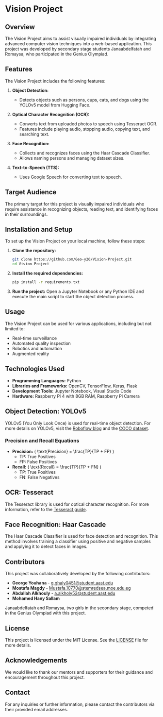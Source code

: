 

# Vision Project

## Overview

The Vision Project aims to assist visually impaired individuals by integrating advanced computer vision techniques into a web-based application. This project was developed by secondary stage students Janaabdelfatah and Romaysa, who participated in the Genius Olympiad.

## Features

The Vision Project includes the following features:

1. **Object Detection:**
   - Detects objects such as persons, cups, cats, and dogs using the YOLOv5 model from Hugging Face.

2. **Optical Character Recognition (OCR):**
   - Converts text from uploaded photos to speech using Tesseract OCR.
   - Features include playing audio, stopping audio, copying text, and searching text.

3. **Face Recognition:**
   - Collects and recognizes faces using the Haar Cascade Classifier.
   - Allows naming persons and managing dataset sizes.

4. **Text-to-Speech (TTS):**
   - Uses Google Speech for converting text to speech.

## Target Audience

The primary target for this project is visually impaired individuals who require assistance in recognizing objects, reading text, and identifying faces in their surroundings.

## Installation and Setup

To set up the Vision Project on your local machine, follow these steps:

1. **Clone the repository:**
   ```bash
   git clone https://github.com/Geo-y20/Vision-Project.git
   cd Vision-Project
   ```

2. **Install the required dependencies:**
   ```bash
   pip install -r requirements.txt
   ```

3. **Run the project:**
   Open a Jupyter Notebook or any Python IDE and execute the main script to start the object detection process.

## Usage

The Vision Project can be used for various applications, including but not limited to:

- Real-time surveillance
- Automated quality inspection
- Robotics and automation
- Augmented reality

## Technologies Used

- **Programming Languages:** Python
- **Libraries and Frameworks:** OpenCV, TensorFlow, Keras, Flask
- **Development Tools:** Jupyter Notebook, Visual Studio Code
- **Hardware:** Raspberry Pi 4 with 8GB RAM, Raspberry Pi Camera

## Object Detection: YOLOv5

YOLOv5 (You Only Look Once) is used for real-time object detection. For more details on YOLOv5, visit the [Roboflow blog](https://blog.roboflow.com/yolov5-improvements-and-evaluation/) and the [COCO dataset](https://cocodataset.org/#home).

### Precision and Recall Equations
- **Precision:** \( \text{Precision} = \frac{TP}{TP + FP} \)
  - TP: True Positives
  - FP: False Positives
- **Recall:** \( \text{Recall} = \frac{TP}{TP + FN} \)
  - TP: True Positives
  - FN: False Negatives

## OCR: Tesseract

The Tesseract library is used for optical character recognition. For more information, refer to the [Tesseract guide](https://guides.nyu.edu/tesseract/home).

## Face Recognition: Haar Cascade

The Haar Cascade Classifier is used for face detection and recognition. This method involves training a classifier using positive and negative samples and applying it to detect faces in images.

## Contributors

This project was collaboratively developed by the following contributors:

- **George Youhana** - [g.ghaly0451@student.aast.edu](mailto:g.ghaly0451@student.aast.edu)
- **Mostafa Magdy** - [Mustafa.10770@stemredsea.moe.edu.eg](mailto:Mustafa.10770@stemredsea.moe.edu.eg)
- **Abdallah Alkhouly** - [a.alkholy53@student.aast.edu](mailto:a.alkholy53@student.aast.edu)
- **Mohamed Hany Sallam**

Janaabdelfatah and Romaysa, two girls in the secondary stage, competed in the Genius Olympiad with this project.

## License

This project is licensed under the MIT License. See the [LICENSE](LICENSE) file for more details.

## Acknowledgements

We would like to thank our mentors and supporters for their guidance and encouragement throughout this project.

## Contact

For any inquiries or further information, please contact the contributors via their provided email addresses.
